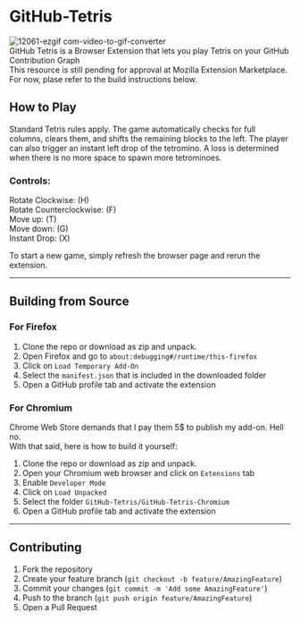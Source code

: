 # GitHub-Tetris
![12061-ezgif com-video-to-gif-converter](https://github.com/user-attachments/assets/a8352e99-5010-466a-a1ec-0e6a59cbea10)  
GitHub Tetris is a Browser Extension that lets you play Tetris on your GitHub Contribution Graph  
This resource is still pending for approval at Mozilla Extension Marketplace. For now, plase refer to the build instructions below.

## How to Play
Standard Tetris rules apply. The game automatically checks for full columns, clears them, and shifts the remaining blocks to the left. The player can also trigger an instant left drop of the tetromino. A loss is determined when there is no more space to spawn more tetrominoes.  

### Controls: 
Rotate Clockwise: (H)  
Rotate Counterclockwise: (F)  
Move up: (T)  
Move down: (G)  
Instant Drop: (X)    

To start a new game, simply refresh the browser page and rerun the extension.

___
## Building from Source
### For Firefox
1. Clone the repo or download as zip and unpack.
2. Open Firefox and go to `about:debugging#/runtime/this-firefox`
3. Click on `Load Temporary Add-On`
4. Select the `manifest.json` that is included in the downloaded folder
5. Open a GitHub profile tab and activate the extension


### For Chromium
Chrome Web Store demands that I pay them 5$ to publish my add-on. Hell no.  
With that said, here is how to build it yourself:
1. Clone the repo or download as zip and unpack.
2. Open your Chromium web browser and click on `Extensions` tab
3. Enable `Developer Mode`
4. Click on `Load Unpacked`
5. Select the folder `GitHub-Tetris/GitHub-Tetris-Chromium`
6. Open a GitHub profile tab and activate the extension

___
## Contributing

1. Fork the repository
2. Create your feature branch (`git checkout -b feature/AmazingFeature`)
3. Commit your changes (`git commit -m 'Add some AmazingFeature'`)
4. Push to the branch (`git push origin feature/AmazingFeature`)
5. Open a Pull Request
